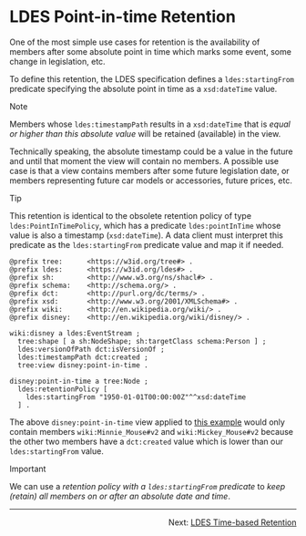 # LDES Point-in-time Retention
One of the most simple use cases for retention is the availability of members after some absolute point in time which marks some event, some change in legislation, etc.

To define this retention, the LDES specification defines a `ldes:startingFrom` predicate specifying the absolute point in time as a `xsd:dateTime` value.

> [!NOTE]
> Members whose `ldes:timestampPath` results in a `xsd:dateTime` that is _equal or higher than this absolute value_ will be retained (available) in the view.

Technically speaking, the absolute timestamp could be a value in the future and until that moment the view will contain no members. A possible use case is that a view contains members after some future legislation date, or members representing future car models or accessories, future prices, etc.

> [!TIP]
> This retention is identical to the obsolete retention policy of type `ldes:PointInTimePolicy`, which has a predicate `ldes:pointInTime` whose value is also a timestamp (`xsd:dateTime`). A data client must interpret this predicate as the `ldes:startingFrom` predicate value and map it if needed.

```
@prefix tree:      <https://w3id.org/tree#> .
@prefix ldes:      <https://w3id.org/ldes#> .
@prefix sh:        <http://www.w3.org/ns/shacl#> .
@prefix schema:    <http://schema.org/> .
@prefix dct:       <http://purl.org/dc/terms/> .
@prefix xsd:       <http://www.w3.org/2001/XMLSchema#> .
@prefix wiki:      <http://en.wikipedia.org/wiki/> .
@prefix disney:    <http://en.wikipedia.org/wiki/disney/> .

wiki:disney a ldes:EventStream ;
  tree:shape [ a sh:NodeShape; sh:targetClass schema:Person ] ;
  ldes:versionOfPath dct:isVersionOf ;
  ldes:timestampPath dct:created ;
  tree:view disney:point-in-time .

disney:point-in-time a tree:Node ;
  ldes:retentionPolicy [
    ldes:startingFrom "1950-01-01T00:00:00Z"^^xsd:dateTime 
  ] .
```

The above `disney:point-in-time` view applied to [this example](./E-ldes-specs.md#naming-members) would only contain members `wiki:Minnie_Mouse#v2` and `wiki:Mickey_Mouse#v2` because the other two members have a `dct:created` value which is lower than our `ldes:startingFrom` value.

> [!IMPORTANT]
> We can use a _retention policy with a `ldes:startingFrom` predicate_ to _keep (retain) all members on or after an absolute date and time_.

---
<p align="right">Next: <a href="M-time-based-retention.md">LDES Time-based Retention</a></p>
